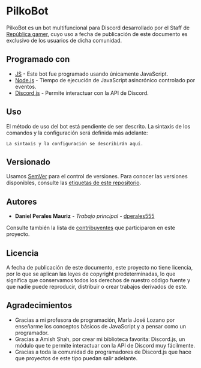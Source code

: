 # PilkoBot
PilkoBot es un bot multifuncional para Discord desarrollado por el Staff de [República gamer](https://discord.com/channels/374945492133740544/498455357853794304/761979105079722074), cuyo uso a fecha de publicación de este documento es exclusivo de los usuarios de dicha comunidad.


## Programado con
* [JS](https://developer.mozilla.org/es/docs/Learn/JavaScript/First_steps/Qu%C3%A9_es_JavaScript) - Este bot fue programado usando únicamente JavaScript.
* [Node.js](https://nodejs.org) - Tiempo de ejecución de JavaScript asincrónico controlado por eventos.
* [Discord.js](https://discord.js.org) - Permite interactuar con la API de Discord.


## Uso
El método de uso del bot está pendiente de ser descrito. La sintaxis de los comandos y la configuración será definida más adelante:

```
La sintaxis y la configuración se describirán aquí.
```


## Versionado
Usamos [SemVer](http://semver.org/) para el control de versiones. Para conocer las versiones disponibles, consulte las [etiquetas de este repositorio](https://github.com/dperales555/PilkoBot/tags).


## Autores
* **Daniel Perales Mauriz** - *Trabajo principal* - [dperales555](https://github.com/dperales555)

Consulte también la lista de [contribuyentes](https://github.com/dperales555/PilkoBot/contributors) que participaron en este proyecto.


## Licencia
A fecha de publicación de este documento, este proyecto no tiene licencia, por lo que se aplican las leyes de copyright predeterminadas, lo que significa que conservamos todos los derechos de nuestro código fuente y que nadie puede reproducir, distribuir o crear trabajos derivados de este.


## Agradecimientos
* Gracias a mi profesora de programación, María José Lozano por enseñarme los conceptos básicos de JavaScript y a pensar como un programador.
* Gracias a Amish Shah, por crear mi biblioteca favorita: Discord.js, un módulo que te permite interactuar con la API de Discord muy fácilmente.
* Gracias a toda la comunidad de programadores de Discord.js que hace que proyectos de este tipo puedan salir adelante.
